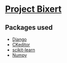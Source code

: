 # [Project Bixert](https://bixert.xyz/)

## Packages used 
- [Django](https://www.djangoproject.com/)
- [CKeditor](https://ckeditor.com/)
- [scikit-learn](https://scikit-learn.org/stable/)
- [Numpy](https://numpy.org/)
